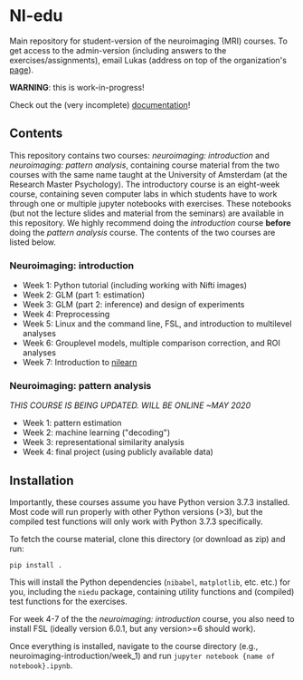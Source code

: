 # NI-edu
Main repository for student-version of the neuroimaging (MRI) courses. To get access to the admin-version (including answers to the exercises/assignments), email Lukas (address on top of the organization's [page](https://github.com/Neuroimaging-UvA)).

**WARNING**: this is work-in-progress!

Check out the (very incomplete) [documentation](https://neuroimaging-uva.github.io/NI-edu/)!

## Contents
This repository contains two courses: *neuroimaging: introduction* and *neuroimaging: pattern analysis*, containing course material from the two courses with the same name taught at the University of Amsterdam (at the Research Master Psychology). The introductory course is an eight-week course, containing seven computer labs in which students have to work through one or multiple jupyter notebooks with exercises. These notebooks (but not the lecture slides and material from the seminars) are available in this repository. We highly recommend doing the *introduction* course **before** doing the *pattern analysis* course. The contents of the two courses are listed below.

### Neuroimaging: introduction
* Week 1: Python tutorial (including working with Nifti images)
* Week 2: GLM (part 1: estimation)
* Week 3: GLM (part 2: inference) and design of experiments
* Week 4: Preprocessing
* Week 5: Linux and the command line, FSL, and introduction to multilevel analyses 
* Week 6: Grouplevel models, multiple comparison correction, and ROI analyses
* Week 7: Introduction to [nilearn](https://nilearn.github.io/)

### Neuroimaging: pattern analysis
*THIS COURSE IS BEING UPDATED. WILL BE ONLINE ~MAY 2020*

* Week 1: pattern estimation
* Week 2: machine learning ("decoding")
* Week 3: representational similarity analysis
* Week 4: final project (using publicly available data)

## Installation
Importantly, these courses assume you have Python version 3.7.3 installed. Most code will run properly with other Python versions (>3), but the compiled test functions will only work with Python 3.7.3 specifically.

To fetch the course material, clone this directory (or download as zip) and run:

```
pip install .
```

This will install the Python dependencies (`nibabel`, `matplotlib`, etc. etc.) for you, including the `niedu` package, containing utility functions and (compiled) test functions for the exercises.

For week 4-7 of the the *neuroimaging: introduction* course, you also need to install FSL (ideally version 6.0.1, but any version>=6 should work).

Once everything is installed, navigate to the course directory (e.g., neuroimaging-introduction/week_1) and run `jupyter notebook {name of notebook}.ipynb`.

